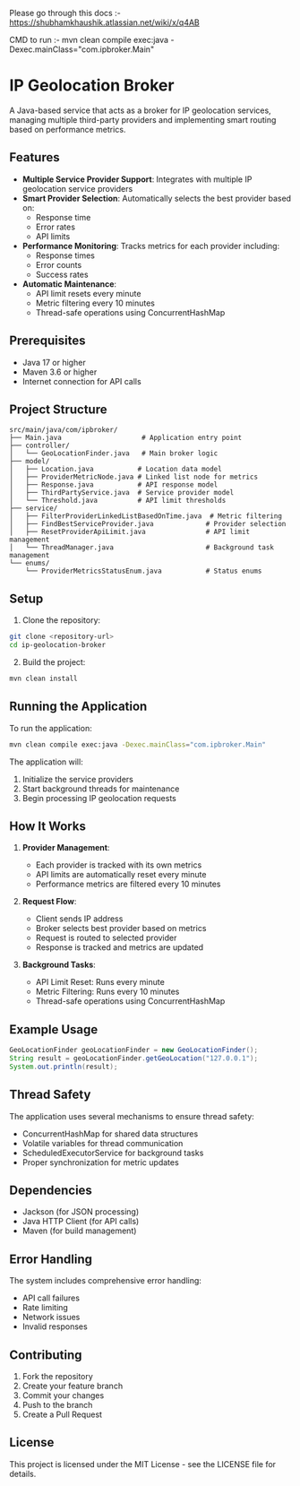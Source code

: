 Please go through this docs :- https://shubhamkhaushik.atlassian.net/wiki/x/q4AB

CMD to run :- mvn clean compile exec:java -Dexec.mainClass="com.ipbroker.Main"

# IP Geolocation Broker

A Java-based service that acts as a broker for IP geolocation services, managing multiple third-party providers and implementing smart routing based on performance metrics.

## Features

- **Multiple Service Provider Support**: Integrates with multiple IP geolocation service providers
- **Smart Provider Selection**: Automatically selects the best provider based on:
  - Response time
  - Error rates
  - API limits
- **Performance Monitoring**: Tracks metrics for each provider including:
  - Response times
  - Error counts
  - Success rates
- **Automatic Maintenance**:
  - API limit resets every minute
  - Metric filtering every 10 minutes
  - Thread-safe operations using ConcurrentHashMap

## Prerequisites

- Java 17 or higher
- Maven 3.6 or higher
- Internet connection for API calls

## Project Structure

```
src/main/java/com/ipbroker/
├── Main.java                    # Application entry point
├── controller/
│   └── GeoLocationFinder.java   # Main broker logic
├── model/
│   ├── Location.java           # Location data model
│   ├── ProviderMetricNode.java # Linked list node for metrics
│   ├── Response.java           # API response model
│   ├── ThirdPartyService.java  # Service provider model
│   └── Threshold.java          # API limit thresholds
├── service/
│   ├── FilterProviderLinkedListBasedOnTime.java  # Metric filtering
│   ├── FindBestServiceProvider.java             # Provider selection
│   ├── ResetProviderApiLimit.java               # API limit management
│   └── ThreadManager.java                       # Background task management
└── enums/
    └── ProviderMetricsStatusEnum.java           # Status enums
```

## Setup

1. Clone the repository:
```bash
git clone <repository-url>
cd ip-geolocation-broker
```

2. Build the project:
```bash
mvn clean install
```

## Running the Application

To run the application:

```bash
mvn clean compile exec:java -Dexec.mainClass="com.ipbroker.Main"
```

The application will:
1. Initialize the service providers
2. Start background threads for maintenance
3. Begin processing IP geolocation requests

## How It Works

1. **Provider Management**:
   - Each provider is tracked with its own metrics
   - API limits are automatically reset every minute
   - Performance metrics are filtered every 10 minutes

2. **Request Flow**:
   - Client sends IP address
   - Broker selects best provider based on metrics
   - Request is routed to selected provider
   - Response is tracked and metrics are updated

3. **Background Tasks**:
   - API Limit Reset: Runs every minute
   - Metric Filtering: Runs every 10 minutes
   - Thread-safe operations using ConcurrentHashMap

## Example Usage

```java
GeoLocationFinder geoLocationFinder = new GeoLocationFinder();
String result = geoLocationFinder.getGeoLocation("127.0.0.1");
System.out.println(result);
```

## Thread Safety

The application uses several mechanisms to ensure thread safety:
- ConcurrentHashMap for shared data structures
- Volatile variables for thread communication
- ScheduledExecutorService for background tasks
- Proper synchronization for metric updates

## Dependencies

- Jackson (for JSON processing)
- Java HTTP Client (for API calls)
- Maven (for build management)

## Error Handling

The system includes comprehensive error handling:
- API call failures
- Rate limiting
- Network issues
- Invalid responses

## Contributing

1. Fork the repository
2. Create your feature branch
3. Commit your changes
4. Push to the branch
5. Create a Pull Request

## License

This project is licensed under the MIT License - see the LICENSE file for details. 